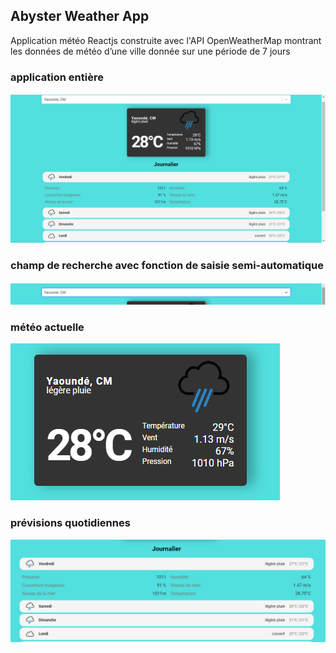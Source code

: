 ## Abyster Weather App

Application météo Reactjs construite avec l'API OpenWeatherMap montrant les données de météo d’une ville donnée sur une période de 7 jours

### application entière

![application entière](public/icons/whole-app-plus-additional-details.png)

### champ de recherche avec fonction de saisie semi-automatique

![champ de recherche](public/icons/search-field.png)

### météo actuelle

![météo actuelle](public/icons/current-weather.png)

### prévisions quotidiennes

![prévisions quotidiennes](public/icons/daily.png)
